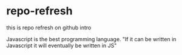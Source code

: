 # repo-refresh
this is repo refresh on github intro

Javascript is the best programming language.
"If it can be written in Javascript it will eventually be written in JS" 
